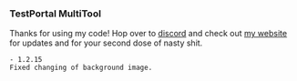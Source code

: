 ### TestPortal MultiTool

Thanks for using my code! Hop over to [discord]("https://discord.gg/dS5zpHRC9E) and check out [my website](https://mrcyjanek.net) for updates and for your second dose of nasty shit.

    - 1.2.15
    Fixed changing of background image.